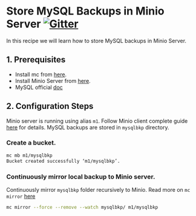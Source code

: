 # Store MySQL Backups in Minio Server [![Gitter](https://badges.gitter.im/Join%20Chat.svg)](https://gitter.im/minio/minio?utm_source=badge&utm_medium=badge&utm_campaign=pr-badge&utm_content=badge)

In this recipe we will learn how to store MySQL backups in Minio Server.

 
## 1. Prerequisites

* Install mc from [here](https://docs.minio.io/docs/minio-client-quickstart-guide).
* Install Minio Server from [here](https://docs.minio.io/docs/minio ).
* MySQL official [doc](https://dev.mysql.com/doc/)

## 2. Configuration Steps

Minio server is running using alias ``m1``. Follow Minio client complete guide [here](https://docs.minio.io/docs/minio-client-complete-guid) for details. MySQL  backups are stored in ``mysqlbkp`` directory.


### Create a bucket.

```sh
mc mb m1/mysqlbkp
Bucket created successfully ‘m1/mysqlbkp’.
```

### Continuously mirror local backup to Minio server.

Continuously mirror ``mysqlbkp`` folder recursively to Minio. Read more on ``mc mirror`` [here](https://docs.minio.io/docs/minio-client-complete-guide#mirror) 

```sh
mc mirror --force --remove --watch mysqlbkp/ m1/mysqlbkp
```

